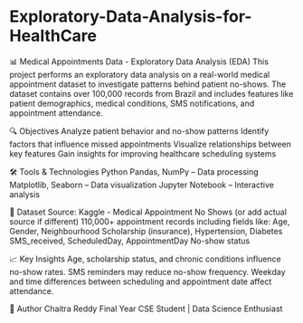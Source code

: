 # Exploratory-Data-Analysis-for-HealthCare

📊 Medical Appointments Data - Exploratory Data Analysis (EDA)
This project performs an exploratory data analysis on a real-world medical appointment dataset to investigate patterns behind patient no-shows. The dataset contains over 100,000 records from Brazil and includes features like patient demographics, medical conditions, SMS notifications, and appointment attendance.

🔍 Objectives
Analyze patient behavior and no-show patterns
Identify factors that influence missed appointments
Visualize relationships between key features
Gain insights for improving healthcare scheduling systems

🛠️ Tools & Technologies
Python
Pandas, NumPy – Data processing
Matplotlib, Seaborn – Data visualization
Jupyter Notebook – Interactive analysis

📁 Dataset
Source: Kaggle - Medical Appointment No Shows (or add actual source if different)
110,000+ appointment records including fields like:
Age, Gender, Neighbourhood
Scholarship (insurance), Hypertension, Diabetes
SMS_received, ScheduledDay, AppointmentDay
No-show status

📈 Key Insights
Age, scholarship status, and chronic conditions influence no-show rates.
SMS reminders may reduce no-show frequency.
Weekday and time differences between scheduling and appointment date affect attendance.


📌 Author
Chaitra Reddy
Final Year CSE Student | Data Science Enthusiast

